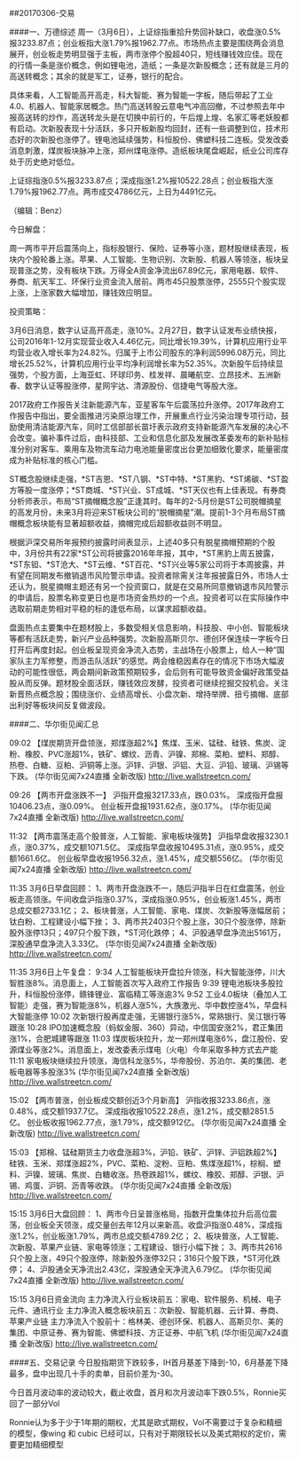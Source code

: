 
##20170306-交易



####一、万德综述
周一（3月6日），上证综指重拾升势回补缺口，收盘涨0.5%报3233.87点；创业板指大涨1.79%报1962.77点。市场热点主要是围绕两会消息展开，创业板走势明显强于主板，两市涨停个股超40只，短线赚钱效应佳。现在的行情一条是涨价概念，例如锂电池，造纸；一条是次新股概念；还有就是三月的高送转概念；其余的就是军工，证券，银行的配合。

具体来看，人工智能高开高走，科大智能、赛为智能一字板，随后带起了工业4.0、机器人、智能家居概念。热门高送转股云意电气冲高回撤，不过参照去年中报高送转的炒作，高送转龙头是在切换中前行的，午后煌上煌、名家汇等老妖股都有启动。次新股表现十分活跃，多只开板新股均回封，还有一些调整到位，技术形态好的次新股也涨停了。锂电池延续强势，科恒股份、佛塑科技二连板。受发改委消息刺激，煤炭板块脉冲上涨，郑州煤电涨停。造纸板块尾盘崛起，纸业公司库存处于历史绝对低位。

上证综指涨0.5%报3233.87点；深成指涨1.2%报10522.28点；创业板指大涨1.79%报1962.77点。两市成交4786亿元，上日为4491亿元。


（编辑：Benz）

今日解盘：

周一两市平开后震荡向上，指标股银行、保险、证券等小涨，题材股继续表现，板块内个股轮番上涨。苹果、人工智能、生物识别、次新股、机器人等领涨，板块呈现普涨之势，没有板块下跌。万得全A资金净流出67.89亿元，家用电器、软件、券商、航天军工、环保行业资金流入居前。两市45只股票涨停，2555只个股实现上涨，上涨家数大幅增加，赚钱效应明显。

投资策略：

3月6日消息，数字认证高开高走，涨10%。2月27日，数字认证发布业绩快报，公司2016年1-12月实现营业收入4.46亿元，同比增长19.39%，计算机应用行业平均营业收入增长率为24.82%。归属于上市公司股东的净利润5996.08万元，同比增长25.52%，计算机应用行业平均净利润增长率为52.35%。次新股午后持续显强势，个股方面，上海亚虹、环球印务、桂发祥、晨曦航空、立昂技术、五洲新春、数字认证等股涨停，星网宇达、清源股份、信捷电气等股大涨。

2017政府工作报告关注新能源汽车，亚星客车午后震荡拉升涨停。2017年政府工作报告中指出，要全面推进污染原治理工作，开展重点行业污染治理专项行动，鼓励使用清洁能源汽车，同时工信部部长苗圩表示政府支持新能源汽车发展的决心不会改变。骗补事件过后，由科技部、工业和信息化部及发展改革委发布的新补贴标准分别对客车、乘用车及物流车动力电池能量密度出台更加细致化要求，能量密度成为补贴标准的核心门槛。

ST概念股继续走强，*ST吉恩、*ST八钢、*ST中特、*ST黑豹、*ST烯碳、*ST盈方等股一度涨停；*ST商城、*ST兴业、ST成城、*ST天仪也有上佳表现。有券商分析师表示，布局“ST摘帽概念股”正逢其时。每年的2-5月份是ST公司脱帽摘星的高发月份，未来3月将迎来ST板块公司的“脱帽摘星”潮。提前1-3个月布局ST摘帽概念板块能有显著超额收益，摘帽完成后超额收益则不明显。

根据沪深交易所年报预约披露时间表显示，上述40多只有脱星摘帽预期的个股中，3月份共有22家*ST公司将披露2016年年报，其中，*ST黑豹上周五披露，*ST东钽、*ST沧大、*ST云维、*ST百花、*ST兴业等5家公司将于本周披露，并有望在同期发布撤销退市风险警示申请。投资者除需关注年报披露日外，市场人士还认为，脱星摘帽主题还有另一个投资窗口，就是在交易所同意撤销退市风险警示的申请后，股票名称变更日也是市场资金热炒的一个点。投资者可以在实际操作中选取前期走势相对平稳的标的逢低布局，以谋求超额收益。

盘面热点主要集中在题材股上，多数受相关信息影响，科技股、中小创、智能板块等都有活跃走势，新兴产业品种强势。次新股高斯贝尔、德创环保连续一字板今日打开后再度封起。创业板呈现资金净流入态势，主战场在小股票上，给人一种“国家队主力军修整，而游击队活跃”的感觉。两会维稳因素存在的情况下市场大幅波动的可能性很低，两会期间新政策预期较多，会后则有可能导致资金偏好政策受益股从而反弹。题材股全面活跃，赚钱效应发酵，投资者可继续挖掘交投机会。关注新晋热点概念股；围绕涨价、业绩高增长、小盘次新、增持举牌、扭亏摘帽、底部出利好等板块间反复做波段。





####二、华尔街见闻汇总

09:02
【煤炭期货开盘领涨，郑煤涨超2%】焦煤、玉米、锰硅、硅铁、焦炭、淀粉、橡胶、PVC涨超1%，铁矿、螺纹、沥青、沪镍、郑棉、菜粕、塑料、郑醇、热卷、白糖、豆粕、沪铜等上涨。沪锌、沪银、沪铝、大豆、沪铅、玻璃、沪锡等下跌。
(华尔街见闻7x24直播 全新改版) http://live.wallstreetcn.com/


09:26
【两市开盘涨跌不一】
沪指开盘报3217.33点，跌0.03%。
深成指开盘报10406.23点，涨0.09%。
创业板开盘报1931.62点，涨0.17%。
(华尔街见闻7x24直播 全新改版) http://live.wallstreetcn.com/

11:32
【两市震荡走高个股普涨，人工智能、家电板块强势】
沪指早盘收报3230.1点，涨0.37%，成交额1071.5亿。
深成指早盘收报10495.31点，涨0.95%，成交额1661.6亿。
创业板早盘收报1956.32点，涨1.45%，成交额556亿。
(华尔街见闻7x24直播 全新改版) http://live.wallstreetcn.com/


11:35
3月6日早盘回顾：
1、两市开盘涨跌不一，随后沪指半日在红盘震荡，创业板走高领涨。午间收盘沪指涨0.37%，深成指涨0.95%，创业板涨1.45%，两市总成交额2733.1亿；
2、板块普涨，人工智能、家电、煤炭、次新股等涨幅居前；钛白粉、工程建设小幅下挫；
3、两市共2403只个股上涨，30只个股涨停，除新股外涨停13只；497只个股下跌，*ST河化跌停；
4、沪股通早盘净流出5161万，深股通早盘净流入3.33亿。
(华尔街见闻7x24直播 全新改版) http://live.wallstreetcn.com/


11:35
3月6日上午复盘：
9:34 人工智能板块开盘拉升领涨，科大智能涨停，川大智胜涨8%。消息面上，人工智能首次写入政府工作报告
9:39 锂电池板块多股拉升，科恒股份涨停，赣锋锂业、富临精工等涨逾3%
9:52 工业4.0板块（叠加人工智能）走强，赛为智能涨8%，机器人涨5%，大族激光、华中数控涨4%，早盘科大智能涨停
10:02 次新银行股再度走强，无锡银行涨5%，常熟银行、吴江银行等跟涨
10:28 IPO加速概念股（蚂蚁金服、360）异动，中信国安涨2%，君正集团涨1%，合肥城建等跟涨
11:03 煤炭板块拉升，龙一郑州煤电涨6%，盘江股份、安源煤业等涨2%。消息面上，发改委表示煤电（火电）今年采取多种方式去产能
11:11 家电板块继续拉升领涨，海信科龙涨5%，华帝股份、苏泊尔、美的集团、老板电器等多股涨3%
(华尔街见闻7x24直播 全新改版) http://live.wallstreetcn.com/

15:02
【两市普涨，创业板成交额创近3个月新高】
沪指收报3233.86点，涨0.48%，成交额1937.7亿。
深成指收报10522.28点，涨1.2%，成交额2851.5亿。
创业板收报1962.77点，涨1.79%，成交额912亿。
(华尔街见闻7x24直播 全新改版) http://live.wallstreetcn.com/


15:03
【郑棉、锰硅期货主力收盘涨超3%，沪铅、铁矿、沪锌、沪铝跌超2%】硅铁、玉米、郑煤涨超2%，PVC、菜粕、淀粉、豆粕、焦煤涨超1%，棕榈、塑料、沪镍、玻璃、焦炭、白糖收涨。热卷跌超1%，螺纹、橡胶、郑醇、沪银、沪锡、鸡蛋、沪铜、沥青等收跌。
(华尔街见闻7x24直播 全新改版) http://live.wallstreetcn.com/


15:15
3月6日大盘回顾：
1、两市今日呈普涨格局，指数开盘集体拉升后高位震荡，创业板全天领涨，成交量创去年12月以来新高。收盘沪指涨0.48%，深成指涨1.2%，创业板涨1.79%，两市总成交额4789.2亿；
2、板块普涨，人工智能、次新股、苹果产业链、家电等领涨；工程建设、银行小幅下挫；
3、两市共2616只个股上涨，49只个股涨停，除新股外涨停32只；316只个股下跌，*ST河化跌停；
4、沪股通全天净流出2.43亿，深股通全天净流入6.79亿。
(华尔街见闻7x24直播 全新改版) http://live.wallstreetcn.com/

15:15
3月6日资金流向
主力净流入行业板块前五：家电、软件服务、机械、电子元件、通讯行业
主力净流入概念板块前五：次新股、智能机器、云计算、券商、苹果产业链
主力净流入个股前十：格林美、德创环保、机器人、高斯贝尔、美的集团、中原证券、赛为智能、佛塑科技、方正证券、中航飞机
(华尔街见闻7x24直播 全新改版) http://live.wallstreetcn.com/


####五、交易记录
今日股指期货下跌较多，IH首月基差下降到-10，6月基差下降最多，盘中出现几十手的卖单，目前价差为-30。

今日首月波动率的波动较大，截止收盘，首月和次月波动率下跌0.5%，Ronnie买回了一部分Vol

Ronnie认为多于少于1年期的期权，尤其是欧式期权，Vol不需要过于复杂和精细的模型，像wing 和 cubic 已经可以，只有对于期限较长以及美式期权的定价，需要更加精细模型








